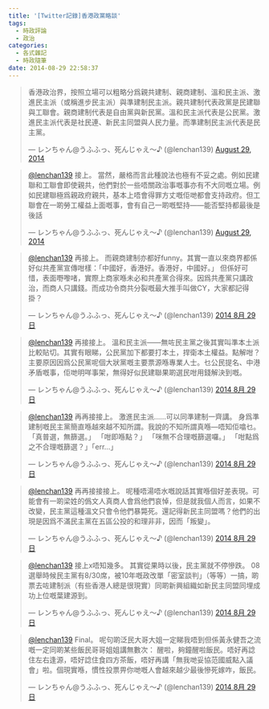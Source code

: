 ```yaml
---
title: '[Twitter記錄]香港政黨略談'
tags:
  - 時政評論
  - 政治
categories:
  - 各式雜記
  - 時政隨筆
date: 2014-08-29 22:58:37
---
```


> 香港政治界，按照立場可以粗略分爲親共建制、親商建制、溫和民主派、激進民主派（或稱進步民主派）與準建制民主派。親共建制代表政黨是民建聯與工聯會。親商建制代表是自由黨與新民黨。溫和民主派代表是公民黨。激進民主派代表是社民連、新民主同盟與人民力量。而準建制民主派代表是民主黨。
>
> 	&mdash; レンちゃん@うふふっ、死んじゃえ〜♪ (@lenchan139) [August 29, 2014](https://twitter.com/lenchan139/statuses/505347025114632192)



> [@lenchan139](https://twitter.com/lenchan139) 接上。 當然，嚴格而言此種說法也極有不妥之處。例如民建聯和工聯會即使親共，他們對於一些唔關政治事嘅事亦有不大同嘅立場。例如民建聯極爲親政府親共，基本上唔會得罪方丈嘅佢哋都會支持政府。但工聯會在一啲勞工權益上面嘅事，會有自己一啲嘅堅持&mdash;&mdash;能否堅持都最後是後話
>
> 	&mdash; レンちゃん@うふふっ、死んじゃえ〜♪ (@lenchan139) [August 29, 2014](https://twitter.com/lenchan139/statuses/505349728138055680)



> [@lenchan139](https://twitter.com/lenchan139) 再接上。 而親商建制亦都好funny。其實一直以來商界都係好似共產黨宣傳咁樣：「中國好，香港好。香港好，中國好。」 但係好可惜，表面嘢嚟啫，實際上商家喺未必和共產黨合得來。因爲共產黨只講政治，而商人只講錢。而成功令商共分裂嘅最大推手叫做CY，大家都記得掛？
>
> 	&mdash; レンちゃん@うふふっ、死んじゃえ〜♪ (@lenchan139) [2014 8月 29日](https://twitter.com/lenchan139/statuses/505350573185462272)



> [@lenchan139](https://twitter.com/lenchan139) 再接接上。 溫和民主派&mdash;&mdash;無咗民主黨之後其實叫準本土派比較貼切。其實有眼睇，公民黨加下都要打本土，捍衛本土權益。點解咁？主要原因因爲公民黨呢個大狀黨嘅主要票源喺專業人士。乜公民提名、中港矛盾嘅事，佢哋明咩事架，無得好似民建聯果啲選民咁用錢解決到嘅。
>
> 	&mdash; レンちゃん@うふふっ、死んじゃえ〜♪ (@lenchan139) [2014 8月 29日](https://twitter.com/lenchan139/statuses/505351898417737729)



> [@lenchan139](https://twitter.com/lenchan139) 再再接接上。 激進民主派&hellip;&hellip;可以同準建制一齊講。 身爲準建制嘅民主黨簡直喺越來越不知所謂。我說的不知所謂真喺&mdash;唔知佢噏乜。 「真普選，無篩選。」 「咁即喺點？」 「咪無不合理嘅篩選囉。」 「咁點爲之不合理嘅篩選？」「err&hellip;」
>
> 	&mdash; レンちゃん@うふふっ、死んじゃえ〜♪ (@lenchan139) [2014 8月 29日](https://twitter.com/lenchan139/statuses/505355416042102784)



> [@lenchan139](https://twitter.com/lenchan139) 再再接接接上。 呢種唔湯唔水嘅說話其實喺個好差表現。可能會有一啲梁姓的僞文人真商人會爲他們哀悼，但是就我個人而言，如果不改變，民主黨這種溫文只會令他們暴斃死。還記得新民主同盟嗎？他們的出現是因爲不滿民主黨在五區公投的和理非非，因而「叛變」。
>
> 	&mdash; レンちゃん@うふふっ、死んじゃえ〜♪ (@lenchan139) [2014 8月 29日](https://twitter.com/lenchan139/statuses/505363655420936193)



> [@lenchan139](https://twitter.com/lenchan139) 接上x唔知幾多。 其實從果時以後，民主黨就不停慘跌。 08選舉時候民主黨有8/30席，被10年嘅政改單「密室談判」（等等）一搞，啲票去咗建制派（有些香港人總是很現實）同啲新興組織如新民主同盟同埋成功上位嘅葉建源到。
>
> 	&mdash; レンちゃん@うふふっ、死んじゃえ〜♪ (@lenchan139) [2014 8月 29日](https://twitter.com/lenchan139/statuses/505365717437251584)



> [@lenchan139](https://twitter.com/lenchan139) Final。 呢句啲泛民大哥大姐一定睇我唔到但係黃永健吾之流嘅一定同啲某些飯民哥哥姐姐講無數次： 醒啦，夠鐘醒啦飯民。唔好再諗住左右逢源，唔好諗住食四方茶飯，唔好再講「無我哋妥協范國威點入議會」啦。個現實喺，慣性投票畀你哋嘅人會越來越少最後慘死嫁咋，飯民。
>
> 	&mdash; レンちゃん@うふふっ、死んじゃえ〜♪ (@lenchan139) [2014 8月 29日](https://twitter.com/lenchan139/statuses/505366756743856129)
